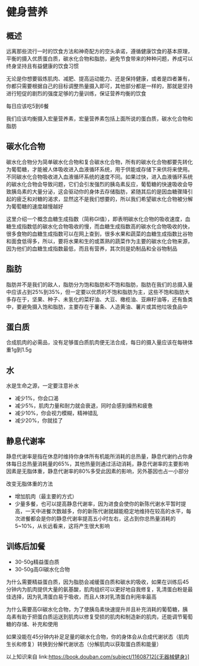 # 健身营养

## 概述

远离那些流行一时的饮食方法和神奇配方的空头承诺，遵循健康饮食的基本原理，平衡的摄入优质蛋白质，碳水化合物和脂肪，避免节食带来的种种问题，养成可以终身坚持且有益健康的饮食习惯

无论是你想要锻炼肌肉、减肥、提高运动能力、还是保持健康，或者是四者兼有，你都只需要根据自己的目标调整热量摄入即可，其他部分都是一样的，那就是坚持进行短促的剧烈的强度足够的力量训练，保证营养均衡的饮食

每日应该吃5到6餐

我们应该均衡摄入宏量营养素，宏量营养素包括上面所说的蛋白质，碳水化合物和脂肪

## 碳水化合物

碳水化合物分为简单碳水化合物和复合碳水化合物，所有的碳水化合物都要先转化为葡萄糖，才能被人体吸收进入血液循环系统，用于供能或存储下来供将来使用。不同碳水化合物吸收进入血液循环系统的速度不同。如果过快，进入血液循环系统的碳水化合物会导致问题，它们会引发强烈的胰岛素反应，葡萄糖的快速吸收会导致胰岛素的大量分泌，这会驱动你的身体去存储脂肪，紧随其后的是因血糖骤降引起的疲乏和对糖的渴求，显然这不是我们想要的，所以我们希望碳水化合物被分解为葡萄糖的速度越慢越好

这里介绍一个概念血糖生成指数（简称GI值），即表明碳水化合物的吸收速度，血糖生成指数低的碳水化合物吸收的慢，而血糖生成指数高的碳水化合物吸收的快，很多食物的血糖生成指数可以在网上查到，很多水果和蔬菜的血糖生成指数比谷物和面食低得多，所以，要将水果和生的或蒸熟的蔬菜作为主要的碳水化合物来源，因为他们的血糖生成指数最低，而且有营养，其次则是奶制品和全谷物制品

## 脂肪

脂肪并不是我们的敌人，脂肪分为饱和脂肪和不饱和脂肪，脂肪在我们的总摄入量中应该占到25%到35%，但一定要以优质的不饱和脂肪为主，这些不饱和脂肪大多存在于，坚果、种子、未氢化的菜籽油、大豆、橄榄油、亚麻籽油等，还有鱼类中，要避免摄入饱和脂肪，主要存在于薯条、人造黄油、薯片或其他垃圾食品中

## 蛋白质
合成肌肉的必需品，没有足够蛋白质肌肉便无法合成，每日的摄入量应该在每磅体重1g到1.5g

## 水
水是生命之源，一定要注意补水

* 减少1%，你会口渴
* 减少5%，肌肉力量和耐力就会衰退，同时会感到燥热和疲惫
* 减少10%，你会视力模糊，精神错乱
* 减少20%，你就挂了

## 静息代谢率

静息代谢率是指在休息时维持你身体所有机能所消耗的总热量，静息代谢约占你身体每日总热量消耗量的65%，其他热量则通过活动消耗，静息代谢率的主要影响因素是无脂体重，静息代谢率的80%多受此因素的影响，另外基因也占一小部分

改变无脂体重的方法

* 增加肌肉（最主要的方式）
* 少量多餐，也可以提高静息代谢率，因为进食会使你的新陈代谢水平暂时提高，一天中进餐次数越多，你的新陈代谢就越能稳定地维持在较高的水平，每次进餐都会是你的静息代谢率提高五小时左右，这占到你总热量消耗的5~10%，从长远看来，这将产生很大影响

## 训练后加餐

* 30-50g精益蛋白质
* 30-50g高GI碳水化合物

为什么需要精益蛋白质，因为脂肪会减缓蛋白质和碳水的吸收，如果在训练后45分钟内为肌肉提供大量的氨基酸，肌肉组织可以更好地自我修复，乳清蛋白粉是最佳选择，因为乳清蛋白易于吸收，而且人体对乳清蛋白利用率最高

为什么需要高GI碳水化合物，为了使胰岛素快速提升并且补充消耗的葡萄糖，胰岛素有助于把蛋白质运送到肌肉以修复受损的肌肉和制造新的肌肉，还能调节葡萄糖的存储、补充和使用

如果没能在45分钟内补足足量的碳水化合物，你的身体会从合成代谢状态（肌肉生长和修复）转换到分解代谢状态（分解肌肉以获取蛋白质和能量）

以上知识来自 link:https://book.douban.com/subject/11608712[《无器械健身》]